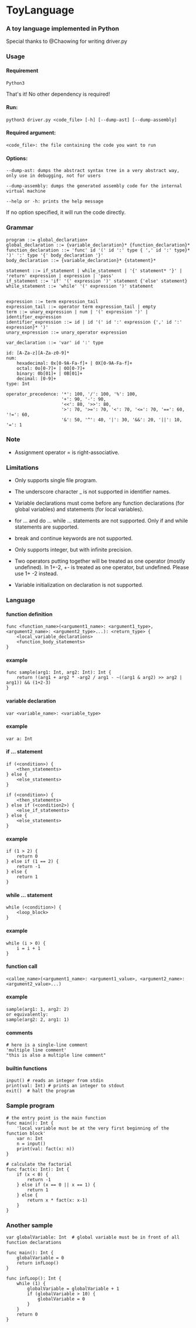 # ToyLanguage

### A toy language implemented in Python

Special thanks to @Chaowing for writing driver.py

### Usage
#### Requirement
    Python3 
That's it! No other dependency is required! 
#### Run:
    python3 driver.py <code_file> [-h] [--dump-ast] [--dump-assembly]

#### Required argument:
    <code_file>: the file containing the code you want to run

#### Options:

    --dump-ast: dumps the abstract syntax tree in a very abstract way, only use in debugging, not for users
    
    --dump-assembly: dumps the generated assembly code for the internal virtual machine
    
    --help or -h: prints the help message
    
If no option specified, it will run the code directly.

### Grammar
```
program ::= global_declaration+
global_declaration ::= {variable_declaration}* {function_declaration}*
function_declaration ::= 'func' id '(' id ':' type { ',' id ':' type}* ')' ':' type '{' body_declaration '}'
body_declaration ::= {variable_declaration}* {statement}*

statement ::= if_statement | while_statement | '{' statement* '}' | 'return' expression | expression | 'pass'
if_statement ::= 'if' '(' expression ')' statement {'else' statement}
while_statement ::= 'while' '(' expression ')' statement


expression ::= term expression_tail
expression_tail ::= operator term expression_tail | empty
term ::= unary_expression | num | '(' expression ')' | identifier_expression
identifier_expression ::= id | id '(' id ':' expression {',' id ':' expression}* ')'
unary_expression ::= unary_operator expression

var_declaration ::= 'var' id ':' type

id: [A-Za-z][A-Za-z0-9]*
num:
    hexadecimal: 0x[0-9A-Fa-f]+ | 0X[0-9A-Fa-f]+
    octal: 0o[0-7]+ | 0O[0-7]+
    binary: 0b[01]+ | 0B[01]+
    decimal: [0-9]+ 
type: Int

operator_precedence: '*': 100, '/': 100, '%': 100,
                     '+': 90, '-': 90,
                     '<<': 80, '>>': 80,
                     '>': 70, '>=': 70, '<': 70, '<=': 70, '==': 60, '!=': 60,
                     '&': 50, '^': 40, '|': 30, '&&': 20, '||': 10, '=': 1
```

### Note
- Assignment operator = is right-associative. 

### Limitations
- Only supports single file program. 

- The underscore character _ is not supported in identifier names. 

- Variable declarations must come before any function declarations (for global variables) and statements (for local variables).

- for ... and do ... while ... statements are not supported. Only if and while statements are supported. 

- break and continue keywords are not supported. 

- Only supports integer, but with infinite precision. 

- Two operators putting together will be treated as one operator (mostly undefined). In 1+-2, +- is treated as one operator, but undefined. Please use 1+ -2 instead. 

- Variable initialization on declaration is not supported. 

### Language 
#### function definition 
```
func <function_name>(<argument1_name>: <argument1_type>, <argument2_name>: <argument2_type>...): <return_type> {
    <local_variable_declarations>
    <function_body_statements>
}
```
#### example 
```
func sample(arg1: Int, arg2: Int): Int {
    return !(arg1 + arg2 * -arg2 / arg1 - ~((arg1 & arg2) >> arg2 | arg1)) && (1+2-3)
}
```

#### variable declaration
```
var <variable_name>: <variable_type>
```
#### example
```
var a: Int
```

#### if ... statement
```
if (<condition>) {
    <then_statements>
} else {
    <else_statements>
}

if (<condition>) {
    <then_statements>
} else if (<condition2>) {
    <else_if_statements>
} else {
    <else_statements>
}
```
#### example
```
if (1 > 2) {
    return 0
} else if (1 == 2) {
    return -1
} else {
    return 1
}
```

#### while ... statement
```
while (<condition>) {
    <loop_block>
}
```
#### example
```
while (i > 0) {
    i = i + 1
}
```

#### function call 
```
<callee_name>(<argument1_name>: <argument1_value>, <argument2_name>: <argument2_value>...)
```
#### example
```
sample(arg1: 1, arg2: 2)
or equivalently:
sample(arg2: 2, arg1: 1)
```

#### comments
```
# here is a single-line comment
'multiple line comment'
"this is also a multiple line comment"
```

#### builtin functions 
```
input() # reads an integer from stdin
print(val: Int) # prints an integer to stdout
exit()  # halt the program 
```

### Sample program
```
# the entry point is the main function
func main(): Int {
    'local variable must be at the very first beginning of the function block'
    var n: Int
    n = input()
    print(val: fact(x: n))
}

# calculate the factorial 
func fact(x: Int): Int {
    if (x < 0) {
        return -1
    } else if (x == 0 || x == 1) {
        return 1
    } else {
        return x * fact(x: x-1)
    }
}
```

### Another sample 
```
var globalVariable: Int  # global variable must be in front of all function declarations

func main(): Int {
    globalVariable = 0
    return infLoop()
}

func infLoop(): Int {
    while (1) {
        globalVariable = globalVariable + 1
        if (globalVariable > 10) {
            globalVariable = 0
        }
    }
    return 0
}
```
